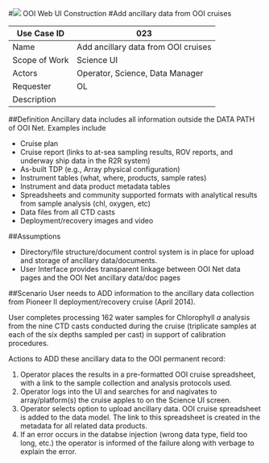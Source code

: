 #![](http://www.rpsgroup.com/images/2012-specific/RPSlogo.aspx) OOI Web UI Construction 
#Add ancillary data from OOI cruises

| Use Case ID | 023 |
| --- | --- |
| Name | Add ancillary data from OOI cruises |
| Scope of Work | Science UI |
| Actors | Operator, Science, Data Manager  |
| Requester | OL |
| Description |  |

##Definition
Ancillary data includes all information outside the DATA PATH of OOI Net. Examples include

- Cruise plan
- Cruise report (links to at-sea sampling results, ROV reports, and underway ship data in the R2R system)
- As-built TDP (e.g., Array physical configuration)
- Instrument tables (what, where, products, sample rates)
- Instrument and data product metadata tables 
- Spreadsheets and community supported formats with analytical results from sample analysis (chl, oxygen, etc)
- Data files from all CTD casts
- Deployment/recovery images and video

##Assumptions

- Directory/file structure/document control system is in place for upload and storage of ancillary data/documents.
- User Interface provides transparent linkage between OOI Net data pages and the OOI Net ancillary data/doc pages 

##Scenario
User needs to ADD information to the ancillary data collection from Pioneer II deployment/recovery cruise (April 2014).

User completes processing 162 water samples for Chlorophyll _a_ analysis from the nine CTD casts conducted during the cruise (triplicate samples at each of the six depths sampled per cast) in support of calibration procedures. 

Actions to ADD these ancillary data to the OOI permanent record:

1. Operator places the results in a pre-formatted OOI cruise spreadsheet, with a link to the sample collection and analysis protocols used.
2. Operator logs into the UI and searches for and nagivates to array/platform(s) the cruise apples to on the Science UI screen.
3. Operator selects option to upload ancillary data. OOI cruise spreadsheet is added to the data model. The link to this spreadsheet is created in the metadata for all related data products.
4. If an error occurs in the databse injection (wrong data type, field too long, etc.) the operator is informed of the failure along with verbage to explain the error. 

